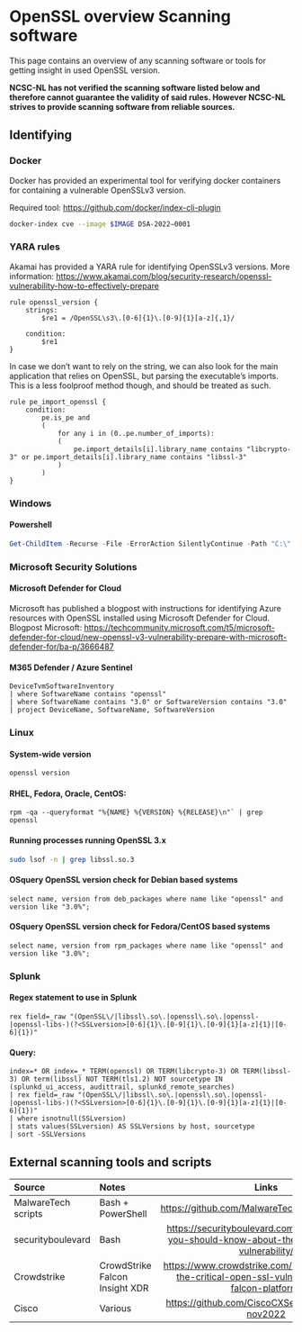 # OpenSSL overview Scanning software

This page contains an overview of any scanning software or tools for getting insight in used OpenSSL version. 

**NCSC-NL has not verified the scanning software listed below and therefore cannot guarantee the validity of said rules.
However NCSC-NL strives to provide scanning software from reliable sources.**

## Identifying

### Docker

Docker has provided an experimental tool for verifying docker containers for containing a vulnerable OpenSSLv3 version. 

Required tool: https://github.com/docker/index-cli-plugin

```bash
docker-index cve --image $IMAGE DSA-2022–0001
```

### YARA rules

Akamai has provided a YARA rule for identifying OpenSSLv3 versions. More information: https://www.akamai.com/blog/security-research/openssl-vulnerability-how-to-effectively-prepare

```
rule openssl_version {
	strings:
		$re1 = /OpenSSL\s3\.[0-6]{1}\.[0-9]{1}[a-z]{,1}/
	
	condition:
		$re1
}
```

In case we don’t want to rely on the string, we can also look for the main application that relies on OpenSSL, but parsing the executable’s imports. This is a less foolproof method though, and should be treated as such.

```
rule pe_import_openssl {
    condition:
        pe.is_pe and
        (
            for any i in (0..pe.number_of_imports):
            (
                pe.import_details[i].library_name contains "libcrypto-3" or pe.import_details[i].library_name contains "libssl-3"
            )
        )
}
```

### Windows

#### Powershell

```powershell
Get-ChildItem -Recurse -File -ErrorAction SilentlyContinue -Path "C:\" -Filter "libssl*"
```

### Microsoft Security Solutions

#### Microsoft Defender for Cloud
Microsoft has published a blogpost with instructions for identifying Azure resources with OpenSSL installed using Microsoft Defender for Cloud.
Blogpost Microsoft: https://techcommunity.microsoft.com/t5/microsoft-defender-for-cloud/new-openssl-v3-vulnerability-prepare-with-microsoft-defender-for/ba-p/3666487

#### M365 Defender / Azure Sentinel
```
DeviceTvmSoftwareInventory
| where SoftwareName contains "openssl"
| where SoftwareName contains "3.0" or SoftwareVersion contains "3.0"
| project DeviceName, SoftwareName, SoftwareVersion
```

### Linux

#### System-wide version
```bash
openssl version
```

#### RHEL, Fedora, Oracle, CentOS:

```
rpm -qa --queryformat "%{NAME} %{VERSION} %{RELEASE}\n"` | grep openssl
```

#### Running processes running OpenSSL 3.x 
```bash
sudo lsof -n | grep libssl.so.3 
```

#### OSquery OpenSSL version check for Debian based systems
```
select name, version from deb_packages where name like "openssl" and version like "3.0%";
```

#### OSquery OpenSSL version check for Fedora/CentOS based systems
```
select name, version from rpm_packages where name like "openssl" and version like "3.0%";
```

### Splunk
#### Regex statement to use in Splunk
```
rex field=_raw "(OpenSSL\/|libssl\.so\.|openssl\.so\.|openssl-|openssl-libs-)(?<SSLversion>[0-6]{1}\.[0-9]{1}\.[0-9]{1}[a-z]{1}|[0-6]{1})"
```
#### Query:
```
index=* OR index=_* TERM(openssl) OR TERM(libcrypto-3) OR TERM(libssl-3) OR term(libssl) NOT TERM(tls1.2) NOT sourcetype IN (splunkd_ui_access, audittrail, splunkd_remote_searches)
| rex field=_raw "(OpenSSL\/|libssl\.so\.|openssl\.so\.|openssl-|openssl-libs-)(?<SSLversion>[0-6]{1}\.[0-9]{1}\.[0-9]{1}[a-z]{1}|[0-6]{1})"
| where isnotnull(SSLversion)
| stats values(SSLversion) AS SSLVersions by host, sourcetype
| sort -SSLVersions
```

## External scanning tools and scripts

| Source      | Notes        | Links |
|:----------------|:----------------|:---------------:|
| MalwareTech scripts | Bash + PowerShell | https://github.com/MalwareTech/SpookySSLTools |
| securityboulevard | Bash | https://securityboulevard.com/2022/10/what-you-should-know-about-the-new-openssl-vulnerability/|
| Crowdstrike | CrowdStrike Falcon Insight XDR | https://www.crowdstrike.com/blog/discovering-the-critical-open-ssl-vulnerability-with-falcon-platform/ |
| Cisco | Various | https://github.com/CiscoCXSecurity/openssl3-nov2022 |
